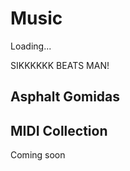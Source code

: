 # Music

<!--![](rocks.jpg)-->

<html>

<div id="stellated-loading" class="outline">Loading...</div>

SIKKKKKK BEATS MAN!

## Asphalt Gomidas

<html>

<div id="tracks"></div>

<script src="/static/js/microne.js"></script>
<script type="module" src="/static/js/music.js"></script>

</html>

## MIDI Collection

Coming soon
